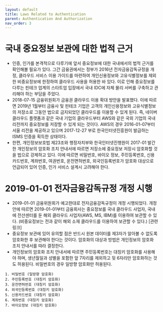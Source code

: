 ```yaml
---
layout: default
title: Laws Related to Authentication
parent: Authentication And Authorization
nav_order: 3
---
```



# 국내 중요정보 보관에 대한 법적 근거
 * 인증, 인가를 본격적으로 다루기에 앞서 중요정보에 대한 국내에서의 법적 근거를 확인해볼 필요가 있다. 그간 금융권에서는 정부가 2016년 전자금융감독규정을 개정, 클라우드 서비스 이용 가이드를 마련하여 개인신용정보와 고유식별정보를 제외한 비중요정보에 한정하여 클라우드 사용을 허용한 바 있다. 이로 인해 중요정보를 다루는 핀테크 업계의 스타트업 입장에서 국내 IDC에 자체 물리 서버를 구축하고 관리해야 하는 부담을 주었다.
 * 2018-07-15 금융위원회가 금융권 클라우드 이용 확대 방안을 발표했다. 이에 따르면 2019년 1월부터 금융사 및 핀테크 기업은 고객의 개인신용정보와 고유식별정보의 저장소로 그동안 법으로 금지되었던 클라우드를 이용할 수 있게 된다. 즉, 네이버 클라우드 플랫폼과 같은 국내 기업의 클라우드부터 AWS와 같은 국외 기업의 국내 리전까지 중요정보를 저장할 수 있게 되는 것이다. AWS의 경우 2016-01-07부터 서울 리전을 제공하고 있으며 2017-12-27 부로 한국인터넷진흥원이 발급하는 ISMS 인증을 획득한 상태이다.
 * 한편, 개인정보보호법 제23조와 행정자치부와 한국인터넷진행원이 2017-01 발간한 개인정보의 암호화 조치 안내서에 따르면 저장소에 중요정보 저장시 암호화할 것을 법으로 강제하고 있다. 이에 따르면 비밀번호, 바이오 정보, 주민등록번호, 신용카드번호, 계좌번호, 여권번호, 운전면허번호, 외국인등록번호가 암호화 대상으로 언급되어 있어 인증, 인가 서비스 설계시 고려해야 한다.



# 2019-01-01 전자금융감독규정 개정 시행
 * 2019-01-01 금융위원회가 예고한대로 전자금융감독규정이 개정 시행되었다. 개정안에 따르면 2019-01-01부터 금융회사는 중요정보를 국내 클라우드 사업자, 국내에 전산센터를 둔 해외 클라우드 사업자(AWS, MS, IBM)를 이용하여 보관할 수 있다. (비중요정보는 전과 같이 해외 소재 클라우드를 이용하여 보관할 수 있다.) [관련 링크]
 * 중요정보 보관에 있어 유의할 점은 반드시 원본 데이터를 제3자가 알아볼 수 없도록 암호화한 후 보관해야 한다는 것이다. 암호화의 대상과 방법은 개인정보의 암호화 조치 안내서를 따라 결정한다.
 * 개인정보의 암호화 조치 안내서에 따르면 주민등록번호는 대칭키 암호화를 사용해야 하며, 생년월일과 성별을 포함한 앞 7자리를 제외하고 뒷 6자리만 암호화하는 것도 허용된다. 비밀번호의 경우 일방향 암호화만 허용된다.

```
1. 비밀번호 (일방향 암호화)
2. 주민등록번호 (대칭키 암호화)
3. 운전면허번호 (대칭키 암호화)
4. 외국인등록번호 (대칭키 암호화)
5. 신용카드번호 (대칭키 암호화)
6. 계좌번호 (대칭키 암호화)
7. 바이오정보 (대칭키 암호화)
```
